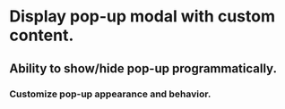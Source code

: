 

 # Display pop-up modal with custom content.
  ## Ability to show/hide pop-up programmatically.
 ### Customize pop-up appearance and behavior.
